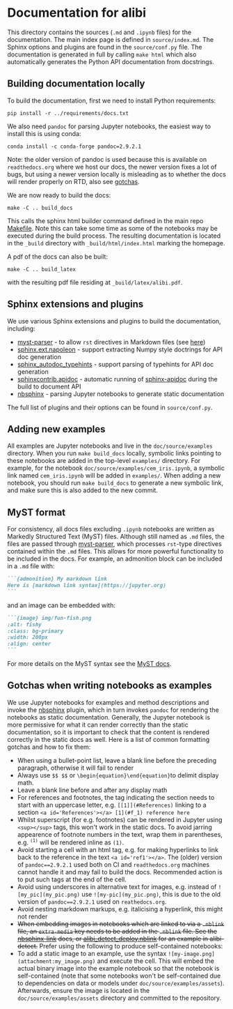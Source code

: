 # Documentation for alibi

This directory contains the sources (`.md` and `.ipynb` files) for the
documentation. The main index page is defined in `source/index.md`.
The Sphinx options and plugins are found in the `source/conf.py` file.
The documentation is generated in full by calling `make html` which
also automatically generates the Python API documentation from
docstrings.

## Building documentation locally
To build the documentation, first we need to install Python requirements:

`pip install -r ../requirements/docs.txt`

We also need `pandoc` for parsing Jupyter notebooks, the easiest way
to install this is using conda:

`conda install -c conda-forge pandoc=2.9.2.1`

Note: the older version of pandoc is used because this is available on `readthedocs.org` where we host our docs, the newer version fixes a lot of bugs, but using a newer version locally is misleading as to whether the docs will render properly on RTD, also see [gotchas](#gotchas-when-writing-notebooks-as-examples).

We are now ready to build the docs:

`make -C .. build_docs`

This calls the sphinx html builder command defined in the main repo [Makefile](../Makefile). Note this can take some time as some of the notebooks may be executed
during the build process. The resulting documentation is located in the
`_build` directory with `_build/html/index.html` marking the homepage. 

A pdf of the docs can also be built:

`make -C .. build_latex`

with the resulting pdf file residing at `_build/latex/alibi.pdf`.

## Sphinx extensions and plugins
We use various Sphinx extensions and plugins to build the documentation, including:
 * [myst-parser](https://myst-parser.readthedocs.io/en/stable/) - to allow `rst` directives in Markdown files (see [here](#myst-format))
 * [sphinx.ext.napoleon](https://www.sphinx-doc.org/en/master/usage/extensions/napoleon.html) - support extracting Numpy style doctrings for API doc generation
 * [sphinx_autodoc_typehints](https://github.com/agronholm/sphinx-autodoc-typehints) - support parsing of typehints for API doc generation
 * [sphinxcontrib.apidoc](https://github.com/sphinx-contrib/apidoc) - automatic running of [sphinx-apidoc](https://www.sphinx-doc.org/en/master/man/sphinx-apidoc.html) during the build to document API
 * [nbsphinx](https://nbsphinx.readthedocs.io) - parsing Jupyter notebooks to generate static documentation

The full list of plugins and their options can be found in `source/conf.py`.

## Adding new examples
All examples are Jupyter notebooks and live in the `doc/source/examples` directory. When you run `make build_docs` locally, symbolic links pointing to these notebooks
are added in the top-level `examples/` directory. For example, for the notebook `doc/source/examples/cem_iris.ipynb`, a symbolic link named `cem_iris.ipynb` will be added
in `examples/`. When adding a new notebook, you should run `make build_docs` to generate a new symbolic link, and make sure this is also added to the new commit.

## MyST format

For consistency, all docs files excluding `.ipynb` notebooks are written as Markedly Structured Text (MyST) files. 
Although still named as `.md` files, the files are passed through [myst-parser](https://myst-parser.readthedocs.io/en/stable/), 
which processes `rst`-type directives contained within the `.md` files. This allows for more powerful functionality 
to be included in the docs. For example, an admonition block can be included in a `.md` file with:

````md
```{admonition} My markdown link
Here is [markdown link syntax](https://jupyter.org)
```
````

and an image can be embedded with:

````md
```{image} img/fun-fish.png
:alt: fishy
:class: bg-primary
:width: 200px
:align: center
```
````

For more details on the MyST syntax see the [MyST docs](https://myst-parser.readthedocs.io/en/stable/syntax/syntax.html). 

## Gotchas when writing notebooks as examples
We use Jupyter notebooks for examples and method descriptions and invoke the [nbsphinx](https://nbsphinx.readthedocs.io) plugin, which in turn invokes `pandoc` for rendering the notebooks as static documentation. Generally, the Jupyter notebook is more permissive for what it can render correctly than the static documentation, so it is important to check that the content is rendered correctly in the static docs as well. Here is a list of common formatting gotchas and how to fix them:
* When using a bullet-point list, leave a blank line before the preceding paragraph, otherwise it will fail to render
* Always use `$$ $$` or `\begin{equation}\end{equation}`to delimit display math.
* Leave a blank line before and after any display math
* For references and footnotes, the tag indicating the section needs to start with an uppercase letter, e.g. `[[1]](#References)` linking to a section `<a id='References'></a>
[1](#f_1) reference here`
* Whilst superscript (for e.g. footnotes) can be rendered in Jupyter using `<sup></sup>` tags, this won't work in the static docs. To avoid jarring appearence of footnote numbers in the text, wrap them in parentheses, e.g. <sup>`(1)`</sup> will be rendered inline as `(1)`.
* Avoid starting a cell with an html tag, e.g. for making hyperlinks to link back to the reference in the text `<a id='ref1'></a>`. The (older) version of `pandoc==2.9.2.1` used both on CI and `readthedocs.org` machines cannot handle it and may fail to build the docs. Recommended action is to put such tags at the end of the cell.
* Avoid using underscores in alternative text for images, e.g. instead of `![my_pic](my_pic.png)` use `![my-pic](my_pic.png)`, this is due to the old version of `pandoc==2.9.2.1` used on `reathedocs.org`.
* Avoid nesting markdown markups, e.g. italicising a hyperlink, this might not render
* ~~When embedding images in notebooks which are linked to via a `.nblink` file, an `extra-media` key needs to be added in the `.nblink` file. See the [nbsphinx-link](https://github.com/vidartf/nbsphinx-link) docs, or [alibi_detect_deploy.nblink](https://github.com/SeldonIO/alibi-detect/blob/master/doc/source/examples/alibi_detect_deploy.nblink) for an example in alibi-detect.~~ Prefer using the following to produce self-contained notebooks:
* To add a static image to an example, use the syntax `![my-image.png](attachment:my_image.png)` and execute the cell. This will embed the actual binary image into the example notebook so that the notebook is self-contained (note that some notebooks won't be self-contained due to dependencies on data or models under `doc/source/examples/assets`). Afterwards, ensure the image is located in the `doc/source/examples/assets` directory and committed to the repository.
